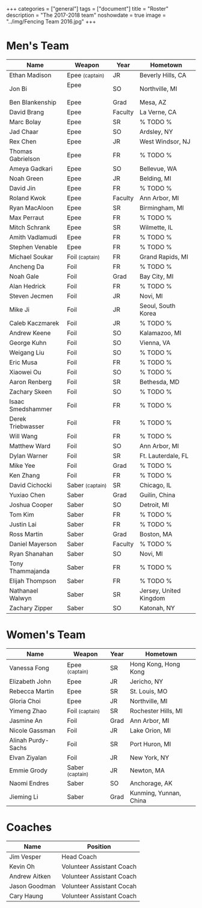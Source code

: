 +++
categories = ["general"]
tags = ["document"]
title = "Roster"
description = "The 2017-2018 team"
noshowdate = true
image = "../img/Fencing Team 2016.jpg"
+++

# Men's Team

| Name                   | Weapon                        | Year      | Hometown               |
|------------------------|-------------------------------|-----------|------------------------|
| Ethan Madison          | Epee  <small>(captain)</small>| JR        | Beverly Hills, CA      |
| Jon Bi                 | Epee                          | SO        | Northville, MI         |
| Ben Blankenship        | Epee                          | Grad      | Mesa, AZ               |
| David Brang            | Epee                          | Faculty   | La Verne, CA           |
| Marc Bolay             | Epee                          | SR        | % TODO %               |
| Jad Chaar              | Epee                          | SO        | Ardsley, NY            |
| Rex Chen               | Epee                          | JR        | West Windsor, NJ       |
| Thomas Gabrielson      | Epee                          | FR        | % TODO %               |
| Ameya Gadkari          | Epee                          | SO        | Bellevue, WA           |
| Noah Green             | Epee                          | JR        | Belding, MI            |
| David Jin              | Epee                          | FR        | % TODO %               |
| Roland Kwok            | Epee                          | Faculty   | Ann Arbor, MI          |
| Ryan MacAloon          | Epee                          | SR        | Birmingham, MI         |
| Max Perraut            | Epee                          | FR        | % TODO %               |
| Mitch Schrank          | Epee                          | SR        | Wilmette, IL           |
| Amith Vadlamudi        | Epee                          | FR        | % TODO %               |
| Stephen Venable        | Epee                          | FR        | % TODO %               |
| Michael Soukar         | Foil  <small>(captain)</small>| FR        | Grand Rapids, MI       |
| Ancheng Da             | Foil                          | FR        | % TODO %               |
| Noah Gale              | Foil                          | Grad      | Bay City, MI           |
| Alan Hedrick           | Foil                          | FR        | % TODO %               |
| Steven Jecmen          | Foil                          | JR        | Novi, MI               |
| Mike Ji                | Foil                          | JR        | Seoul, South Korea     |
| Caleb Kaczmarek        | Foil                          | JR        | % TODO %               |
| Andrew Keene           | Foil                          | SO        | Kalamazoo, MI          |
| George Kuhn            | Foil                          | SO        | Vienna, VA             |
| Weigang Liu            | Foil                          | SO        | % TODO %               |
| Eric Musa              | Foil                          | FR        | % TODO %               |
| Xiaowei Ou             | Foil                          | SO        | % TODO %               |
| Aaron Renberg          | Foil                          | SR        | Bethesda, MD           |
| Zachary Skeen          | Foil                          | SO        | % TODO %               |
| Isaac Smedshammer      | Foil                          | FR        | % TODO %               |
| Derek Triebwasser      | Foil                          | FR        | % TODO %               |
| Will Wang              | Foil                          | FR        | % TODO %               |
| Matthew Ward           | Foil                          | SO        | Ann Arbor, MI          |
| Dylan Warner           | Foil                          | SR        | Ft. Lauterdale, FL     |
| Mike Yee               | Foil                          | Grad      | % TODO %               |
| Ken Zhang              | Foil                          | FR        | % TODO %               |
| David Cichocki         | Saber <small>(captain)</small>| SR        | Chicago, IL            |
| Yuxiao Chen            | Saber                         | Grad      | Guilin, China          |
| Joshua Cooper          | Saber                         | SO        | Detroit, MI            |
| Tom Kim                | Saber                         | FR        | % TODO %               |
| Justin Lai             | Saber                         | FR        | % TODO %               |
| Ross Martin            | Saber                         | Grad      | Boston, MA             |
| Daniel Mayerson        | Saber                         | Faculty   | % TODO %               |
| Ryan Shanahan          | Saber                         | SO        | Novi, MI               |
| Tony Thammajanda       | Saber                         | FR        | % TODO %               |
| Elijah Thompson        | Saber                         | FR        | % TODO %               |
| Nathanael Walwyn       | Saber                         | SR        | Jersey, United Kingdom |
| Zachary Zipper         | Saber                         | SO        | Katonah, NY            |


# Women's Team

| Name                 | Weapon                        | Year      | Hometown               |
|----------------------|-------------------------------|-----------|------------------------|
| Vanessa Fong         | Epee  <small>(captain)</small>| SR        | Hong Kong, Hong Kong   |
| Elizabeth John       | Epee                          | JR        | Jericho, NY            |
| Rebecca Martin       | Epee                          | SR        | St. Louis, MO          |
| Gloria Choi          | Epee                          | JR        | Northville, MI         |
| Yimeng Zhao          | Foil  <small>(captain)</small>| SR        | Rochester Hills, MI    |
| Jasmine An           | Foil                          | Grad      | Ann Arbor, MI          |
| Nicole Gassman       | Foil                          | JR        | Lake Orion, MI         |
| Alinah Purdy-Sachs   | Foil                          | SR        | Port Huron, MI         |
| Elvan Ziyalan        | Foil                          | JR        | New York, NY           |
| Emmie Grody          | Saber <small>(captain)</small>| JR        | Newton, MA             |
| Naomi Endres         | Saber                         | SO        | Anchorage, AK          |
| Jieming Li           | Saber                         | Grad      | Kunming, Yunnan, China |


# Coaches
| Name             | Position                  |
|------------------|---------------------------|
| Jim Vesper       | Head Coach                |
| Kevin Oh         | Volunteer Assistant Coach |
| Andrew Aitken    | Volunteer Assistant Coach |
| Jason Goodman    | Volunteer Assistant Cocah |
| Cary Haung       | Volunteer Assistant Coach |
